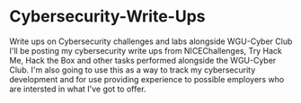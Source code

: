 # Cybersecurity-Write-Ups
Write ups on Cybersecurity challenges and labs alongside WGU-Cyber Club
I'll be posting my cybersecurity write ups from NICEChallenges, Try Hack Me, Hack the Box and other tasks performed alongside the WGU-Cyber Club.
I'm also going to use this as a way to track my cybersecurity development and for use providing experience to possible employers who are intersted in what I've got to offer. 

